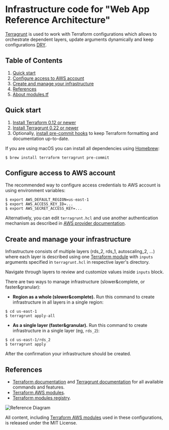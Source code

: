 # Infrastructure code for "Web App Reference Architecture"


[Terragrunt](https://terragrunt.gruntwork.io/) is used to work with Terraform configurations which allows to orchestrate dependent layers, update arguments dynamically and keep configurations [DRY](https://en.wikipedia.org/wiki/Don%27t_repeat_yourself).

## Table of Contents

1. [Quick start](#quick-start)
1. [Configure access to AWS account](#configure-access-to-aws-account)
1. [Create and manage your infrastructure](#create-and-manage-your-infrastructure)
1. [References](#references)
1. [About modules.tf](#about-modulestf)


## Quick start

1. [Install Terraform 0.12 or newer](https://www.terraform.io/intro/getting-started/install.html)
1. [Install Terragrunt 0.22 or newer](https://terragrunt.gruntwork.io/docs/getting-started/install/)
1. Optionally, [install pre-commit hooks](https://pre-commit.com/#install) to keep Terraform formatting and documentation up-to-date.

If you are using macOS you can install all dependencies using [Homebrew](https://brew.sh/):

    $ brew install terraform terragrunt pre-commit

## Configure access to AWS account

The recommended way to configure access credentials to AWS account is using environment variables:

```
$ export AWS_DEFAULT_REGION=us-east-1
$ export AWS_ACCESS_KEY_ID=...
$ export AWS_SECRET_ACCESS_KEY=...
```

Alternatively, you can edit `terragrunt.hcl` and use another authentication mechanism as described in [AWS provider documentation](https://www.terraform.io/docs/providers/aws/index.html#authentication).

## Create and manage your infrastructure

Infrastructure consists of multiple layers (rds_2, rds_1, autoscaling_2, ...) where each layer is described using one [Terraform module](https://www.terraform.io/docs/configuration/modules.html) with `inputs` arguments specified in `terragrunt.hcl` in respective layer's directory.

Navigate through layers to review and customize values inside `inputs` block.

There are two ways to manage infrastructure (slower&complete, or faster&granular):
- **Region as a whole (slower&complete).** Run this command to create infrastructure in all layers in a single region:

```
$ cd us-east-1
$ terragrunt apply-all
```

- **As a single layer (faster&granular).** Run this command to create infrastructure in a single layer (eg, `rds_2`):

```
$ cd us-east-1/rds_2
$ terragrunt apply
```

After the confirmation your infrastructure should be created.


## References

* [Terraform documentation](https://www.terraform.io/docs/) and [Terragrunt documentation](https://terragrunt.gruntwork.io/docs/) for all available commands and features.
* [Terraform AWS modules](https://github.com/terraform-aws-modules/).
* [Terraform modules registry](https://registry.terraform.io/).

![Reference Diagram](https://github.com/louiekwan/Terragrunt-Terraform-AWS-Reference-Deployment/blob/master/IaaS%20Reference%20App.jpg)

All content, including [Terraform AWS modules](https://github.com/terraform-aws-modules/) used in these configurations, is released under the MIT License.
